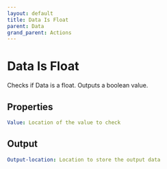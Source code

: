 ```yaml
---
layout: default
title: Data Is Float
parent: Data
grand_parent: Actions
---
```

# Data Is Float
Checks if Data is a float. Outputs a boolean value.

## Properties
```yaml
Value: Location of the value to check
```

## Output
```yaml
Output-location: Location to store the output data
```
